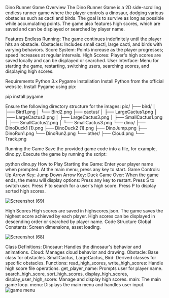 Dino Runner Game
Overview
The Dino Runner Game is a 2D side-scrolling endless runner game where the player controls a dinosaur, dodging various obstacles such as cacti and birds. The goal is to survive as long as possible while accumulating points. The game also features high scores, which are saved and can be displayed or searched by player name.

Features
Endless Running: The game continues indefinitely until the player hits an obstacle.
Obstacles: Includes small cacti, large cacti, and birds with varying behaviors.
Score System: Points increase as the player progresses; speed increases at regular intervals.
High Scores: Player's high scores are saved locally and can be displayed or searched.
User Interface: Menu for starting the game, restarting, switching users, searching scores, and displaying high scores.

Requirements
Python 3.x
Pygame
Installation
Install Python from the official website.
Install Pygame using pip:

pip install pygame


Ensure the following directory structure for the images:
pic/
├── bird/
│   ├── Bird1.png
│   └── Bird2.png
├── cactus/
│   ├── LargeCactus1.png
│   ├── LargeCactus2.png
│   ├── LargeCactus3.png
│   ├── SmallCactus1.png
│   ├── SmallCactus2.png
│   └── SmallCactus3.png
└── dino/
    ├── DinoDuck1 (1).png
    ├── DinoDuck2 (1).png
    ├── DinoJump.png
    ├── DinoRun1.png
    └── DinoRun2.png
└── other/
    ├── Cloud.png
    └── Track.png

    
Running the Game
Save the provided game code into a file, for example, dino.py.
Execute the game by running the script:


python dino.py
How to Play
Starting the Game:
Enter your player name when prompted.
At the main menu, press any key to start.
Game Controls:
Up Arrow Key: Jump
Down Arrow Key: Duck
Game Over:
When the game ends, the menu will display options:
Press any key to restart.
Press S to switch user.
Press F to search for a user's high score.
Press P to display sorted high scores.

![Screenshot (69)](https://github.com/itscasmir/ATI/assets/162343264/8d627676-46d5-4e21-abc8-5fddc28b8394)

High Scores
High scores are saved in highscores.json.
The game saves the highest score achieved by each player.
High scores can be displayed in descending order or searched by player name.
Code Structure
Global Constants: Screen dimensions, asset loading.

![Screenshot (68)](https://github.com/itscasmir/ATI/assets/162343264/a6f5aa66-78b5-4ce2-8969-ef976022118b)

Class Definitions:
Dinosaur: Handles the dinosaur's behavior and animations.
Cloud: Manages cloud behavior and drawing.
Obstacle: Base class for obstacles.
SmallCactus, LargeCactus, Bird: Derived classes for specific obstacles.
Functions:
read_high_scores, write_high_scores: Handle high score file operations.
get_player_name: Prompts user for player name.
search_high_score, sort_high_scores, display_high_scores, display_user_high_score: Manage and display high scores.
main: The main game loop.
menu: Displays the main menu and handles user input.
![game menu](https://github.com/itscasmir/ATI/assets/162343264/708f6df8-cdfa-4545-9ad7-da181e56fe24)
